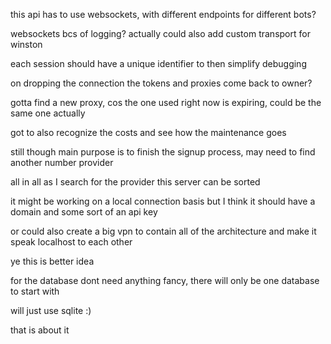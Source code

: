 this api has to use websockets, with different endpoints for different bots?

websockets bcs of logging? actually could also add custom transport for winston

each session should have a unique identifier to then simplify debugging

on dropping the connection the tokens and proxies come back to owner?

gotta find a new proxy, cos the one used right now is expiring, could be the same one actually

got to also recognize the costs and see how the maintenance goes

still though main purpose is to finish the signup process, may need to find another number provider

all in all as I search for the provider this server can be sorted

it might be working on a local connection basis but I think it should have a domain and some sort of an api key

or could also create a big vpn to contain all of the architecture and make it speak localhost to each other

ye this is better idea

for the database dont need anything fancy, there will only be one database to start with

will just use sqlite :)

that is about it
